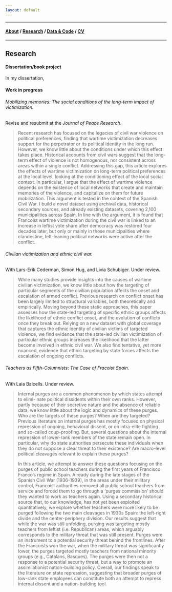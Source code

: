 ```yaml
---
layout: default
---
```


-------------------

#### [About](./index.html) / [Research](./research.html) / [Data & Code](./data.html) / [CV](./files/cv.pdf)

-------------------

## Research

#### Dissertation/book project

In my dissertation,

#### Work in progress

###### Mobilizing memories: The social conditions of the long-term impact of victimization.
Revise and resubmit at the *Journal of Peace Research*.

> Recent research has focused on the legacies of civil war violence on political preferences, finding that wartime victimization decreases support for the perpetrator or its political identity in the long run. However, we know little about the conditions under which this effect takes place. Historical accounts from civil wars suggest that the long-term effect of violence is not homogenous, nor consistent across areas within a single conflict. Addressing this gap, this article explores the effects of wartime victimization on long-term political preferences at the local level, looking at the conditioning effect of the local social context. In particular, I argue that the effect of wartime violence depends on the existence of local networks that create and maintain memories of the violence, and capitalize on them for future mobilization. This argument is tested in the context of the Spanish Civil War. I build a novel dataset using archival data, historical secondary sources, and already existing datasets, covering 2,100 municipalities across Spain. In line with the argument, it is found that Francoist wartime victimization during the civil war is linked to an increase in leftist vote share after democracy was restored four decades later, but only or mainly in those municipalities where clandestine, left-leaning political networks were active after the conflict.

###### Civilian victimization and ethnic civil war.
With Lars-Erik Cederman, Simon Hug, and Livia Schubiger. Under review.

> While many studies provide insights into the causes of wartime civilian victimization, we know little about how the targeting of particular segments of the civilian population affects the onset and escalation of armed conflict. Previous research on conflict onset has been largely limited to structural variables, both theoretically and empirically. Moving beyond these static approaches, this paper assesses how the state-led targeting of specific ethnic groups affects the likelihood of ethnic conflict onset, and the evolution of conflicts once they break out. Relying on a new dataset with global coverage that captures the ethnic identity of civilian victims of targeted violence, we find evidence that the state-led civilian victimization of particular ethnic groups increases the likelihood that the latter become involved in ethnic civil war. We also find tentative, yet more nuanced, evidence that ethnic targeting by state forces affects the escalation of ongoing conflicts.

###### Teachers as Fifth-Columnists: The Case of Fracoist Spain.
With Laia Balcells. Under review.

> Internal purges are a common phenomenon by which states attempt to elimi- nate political dissidents within their own ranks. However, partly because of their secretive nature and the absence of reliable data, we know little about the logic and dynamics of these purges. Who are the targets of these purges? When are they targeted? Previous literature on internal purges has mostly focused on physical repression of ongoing, behavioral dissent, or on intra-elite fighting and so-called coup-proofing. But, several questions about the internal repression of lower-rank members of the state remain open. In particular, why do state authorities persecute these individuals when they do not suppose a clear threat to their existence? Are macro-level political cleavages relevant to explain these purges?
>
> In this article, we attempt to answer these questions focusing on the purges of public school teachers during the first years of Francisco Franco’s regime in Spain. Already during the late stages of the Spanish Civil War (1936-1939), in the areas under their military control, Francoist authorities removed all public school teachers from service and forced them to go through a ‘purges commission’ should they wanted to work as teachers again. Using a secondary historical source that, to our knowledge, has not yet been exploited quantitatively, we explore whether teachers were more likely to be purged following the two main cleavages in 1930s Spain: the left-right divide and the center-periphery division. Our results suggest that while the war was still unfolding, purging was targeting mostly teachers from leftist (i.e. Republican) areas, which arguably corresponds to the military threat that was still present. Purges were an instrument to a potential security threat behind the frontlines. After the Francoists won the war, when the military threat was significantly lower, the purges targeted mostly teachers from national minority groups (e.g., Catalans, Basques). The purges were then not a response to a potential security threat, but a way to promote an assimilationist nation-building policy. Overall, our findings speak to the literature on state repression, suggesting that broader purges of low-rank state employees can constitute both an attempt to repress internal dissent and a nation-building tool.
